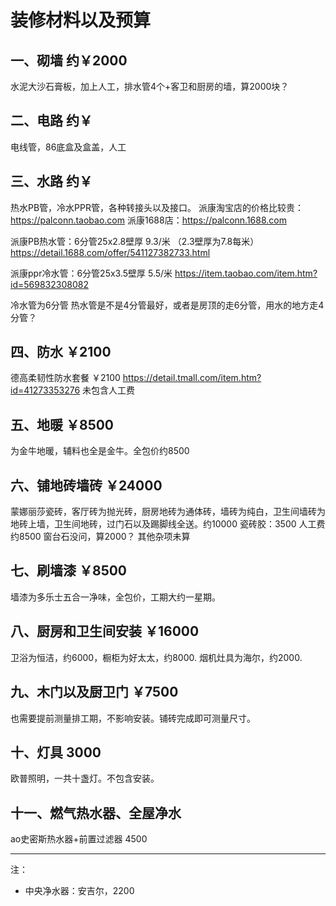 # 装修材料以及预算

## 一、砌墙 约￥2000

水泥大沙石膏板，加上人工，排水管4个+客卫和厨房的墙，算2000块？
    
## 二、电路 约￥

电线管，86底盒及盒盖，人工


## 三、水路 约￥

热水PB管，冷水PPR管，各种转接头以及接口。
派康淘宝店的价格比较贵：https://palconn.taobao.com
派康1688店：https://palconn.1688.com

派康PB热水管：6分管25x2.8壁厚 9.3/米 （2.3壁厚为7.8每米） https://detail.1688.com/offer/541127382733.html

派康ppr冷水管：6分管25x3.5壁厚 5.5/米
https://item.taobao.com/item.htm?id=569832308082

冷水管为6分管
热水管是不是4分管最好，或者是房顶的走6分管，用水的地方走4分管？

## 四、防水 ￥2100

德高柔韧性防水套餐 ￥2100 https://detail.tmall.com/item.htm?id=41273353276
未包含人工费

## 五、地暖 ￥8500

为金牛地暖，辅料也全是金牛。全包价约8500

## 六、铺地砖墙砖 ￥24000

蒙娜丽莎瓷砖，客厅砖为抛光砖，厨房地砖为通体砖，墙砖为纯白，卫生间墙砖为地砖上墙，卫生间地砖，过门石以及踢脚线全送。约10000
瓷砖胶：3500
人工费约8500
窗台石没问，算2000？
其他杂项未算

## 七、刷墙漆 ￥8500

墙漆为多乐士五合一净味，全包价，工期大约一星期。

## 八、厨房和卫生间安装 ￥16000

卫浴为恒洁，约6000，橱柜为好太太，约8000. 烟机灶具为海尔，约2000.

## 九、木门以及厨卫门 ￥7500

也需要提前测量排工期，不影响安装。铺砖完成即可测量尺寸。

## 十、灯具 3000

欧普照明，一共十盏灯。不包含安装。

## 十一、燃气热水器、全屋净水

ao史密斯热水器+前置过滤器 4500

---

注：

* 中央净水器：安吉尔，2200

